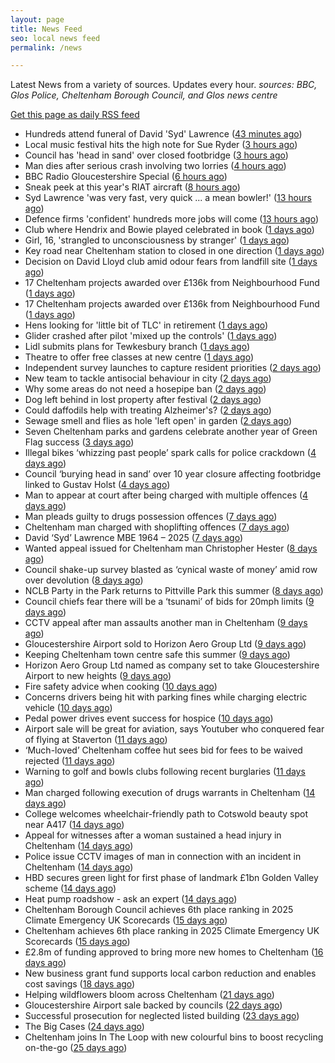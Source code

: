 ```yaml
---
layout: page
title: News Feed
seo: local news feed
permalink: /news

---
```


Latest News from a variety of sources. Updates every hour.
_sources: BBC, Glos Police, Cheltenham Borough Council, and Glos news centre_

[Get this page as daily RSS feed](/daily.rss)

<!-- news_marker starts -->
- Hundreds attend funeral of David 'Syd' Lawrence ([43 minutes ago](https://www.bbc.com/news/articles/cy8kmg21r93o))
- Local music festival hits the high note for Sue Ryder ([3 hours ago](https://gloucesternewscentre.co.uk/local-music-festival-hits-the-high-note-for-sue-ryder/))
- Council has 'head in sand' over closed footbridge ([3 hours ago](https://www.bbc.com/news/articles/cy5w26yzxr1o))
- Man dies after serious crash involving two lorries ([4 hours ago](https://www.bbc.com/news/articles/crk65744rm4o))
- BBC Radio Gloucestershire Special ([6 hours ago](https://www.bbc.co.uk/sounds/play/p0lqz0z2))
- Sneak peek at this year's RIAT aircraft ([8 hours ago](https://www.bbc.com/news/videos/c625qw1rzlyo))
- Syd Lawrence 'was very fast, very quick ... a mean bowler!' ([13 hours ago](https://www.bbc.com/news/articles/c628163nzm1o))
- Defence firms 'confident' hundreds more jobs will come ([13 hours ago](https://www.bbc.com/news/articles/c86gnq3j2qno))
- Club where Hendrix and Bowie played celebrated in book ([1 days ago](https://www.bbc.com/news/articles/c62dryljn24o))
- Girl, 16, 'strangled to unconsciousness by stranger' ([1 days ago](https://www.bbc.com/news/articles/cx23jny8282o))
- Key road near Cheltenham station to closed in one direction ([1 days ago](https://gloucesternewscentre.co.uk/key-road-near-cheltenham-station-to-closed-in-one-direction/))
- Decision on David Lloyd club amid odour fears from landfill site ([1 days ago](https://gloucesternewscentre.co.uk/decision-on-david-lloyd-club-amid-odour-fears-from-landfill-site/))
- 17 Cheltenham projects awarded over £136k from Neighbourhood Fund ([1 days ago](https://gloucesternewscentre.co.uk/17-cheltenham-projects-awarded-over-136k-from-neighbourhood-fund/))
- 17 Cheltenham projects awarded over £136k from Neighbourhood Fund ([1 days ago](https://www.cheltenham.gov.uk/news/article/3036/17_cheltenham_projects_awarded_over_136k_from_neighbourhood_fund))
- Hens looking for 'little bit of TLC' in retirement ([1 days ago](https://www.bbc.com/news/articles/c2k1yk1lq84o))
- Glider crashed after pilot 'mixed up the controls' ([1 days ago](https://www.bbc.com/news/articles/cql01lx5glpo))
- Lidl submits plans for Tewkesbury branch ([1 days ago](https://www.bbc.com/news/articles/cy8k2lg7j9lo))
- Theatre to offer free classes at new centre ([1 days ago](https://www.bbc.com/news/articles/c5y7xr545x4o))
- Independent survey launches to capture resident priorities ([2 days ago](https://www.cheltenham.gov.uk/news/article/3035/independent_survey_launches_to_capture_resident_priorities))
- New team to tackle antisocial behaviour in city ([2 days ago](https://www.bbc.com/news/articles/cn86pw7z6qzo))
- Why some areas do not need a hosepipe ban ([2 days ago](https://www.bbc.com/news/articles/c8e424nr04do))
- Dog left behind in lost property after festival ([2 days ago](https://www.bbc.co.uk/sounds/play/p0lqd7wd))
- Could daffodils help with treating Alzheimer's? ([2 days ago](https://www.bbc.com/news/articles/cp8208llwg1o))
- Sewage smell and flies as hole 'left open' in garden ([2 days ago](https://www.bbc.com/news/articles/cjrlp79vrq0o))
- Seven Cheltenham parks and gardens celebrate another year of Green Flag success ([3 days ago](https://www.cheltenham.gov.uk/news/article/3034/seven_cheltenham_parks_and_gardens_celebrate_another_year_of_green_flag_success))
- Illegal bikes ‘whizzing past people’ spark calls for police crackdown ([4 days ago](https://gloucesternewscentre.co.uk/illegal-bikes-whizzing-past-people-spark-calls-for-police-crackdown/))
- Council ‘burying head in sand’ over 10 year closure affecting footbridge linked to Gustav Holst ([4 days ago](https://gloucesternewscentre.co.uk/council-burying-head-in-sand-over-10-year-closure-affecting-footbridge-linked-to-gustav-holst/))
- Man to appear at court after being charged with multiple offences ([4 days ago](https://gloucesternewscentre.co.uk/man-to-appear-at-court-after-being-charged-with-multiple-offences/))
- Man pleads guilty to drugs possession offences ([7 days ago](https://gloucesternewscentre.co.uk/man-pleads-guilty-to-drugs-possession-offences/))
- Cheltenham man charged with shoplifting offences ([7 days ago](https://gloucesternewscentre.co.uk/cheltenham-man-charged-with-shoplifting-offences/))
- David ‘Syd’ Lawrence MBE 1964 – 2025 ([7 days ago](https://www.bbc.co.uk/sounds/play/p0lpkk2r))
- Wanted appeal issued for Cheltenham man Christopher Hester ([8 days ago](https://gloucesternewscentre.co.uk/wanted-appeal-issued-for-cheltenham-man-christopher-hester/))
- Council shake-up survey blasted as ‘cynical waste of money’ amid row over devolution ([8 days ago](https://gloucesternewscentre.co.uk/council-shake-up-survey-blasted-as-cynical-waste-of-money-amid-row-over-devolution/))
- NCLB Party in the Park returns to Pittville Park this summer ([8 days ago](https://www.cheltenham.gov.uk/news/article/3033/nclb_party_in_the_park_returns_to_pittville_park_this_summer))
- Council chiefs fear there will be a ‘tsunami’ of bids for 20mph limits ([9 days ago](https://gloucesternewscentre.co.uk/council-chiefs-fear-there-will-be-a-tsunami-of-bids-for-20mph-limits/))
- CCTV appeal after man assaults another man in Cheltenham ([9 days ago](https://gloucesternewscentre.co.uk/cctv-appeal-after-man-assaults-another-man-in-cheltenham/))
- Gloucestershire Airport sold to Horizon Aero Group Ltd ([9 days ago](https://gloucesternewscentre.co.uk/gloucestershire-airport-sold-to-horizon-aero-group-ltd/))
- Keeping Cheltenham town centre safe this summer ([9 days ago](https://www.cheltenham.gov.uk/news/article/3032/keeping_cheltenham_town_centre_safe_this_summer))
- Horizon Aero Group Ltd named as company set to take Gloucestershire Airport to new heights ([9 days ago](https://www.cheltenham.gov.uk/news/article/3031/horizon_aero_group_ltd_named_as_company_set_to_take_gloucestershire_airport_to_new_heights))
- Fire safety advice when cooking ([10 days ago](https://gloucesternewscentre.co.uk/fire-safety-advice-when-cooking/))
- Concerns drivers being hit with parking fines while charging electric vehicle ([10 days ago](https://gloucesternewscentre.co.uk/concerns-drivers-being-hit-with-parking-fines-while-charging-electric-vehicle/))
- Pedal power drives event success for hospice ([10 days ago](https://gloucesternewscentre.co.uk/pedal-power-drives-event-success-for-hospice/))
- Airport sale will be great for aviation, says Youtuber who conquered fear of flying at Staverton ([11 days ago](https://gloucesternewscentre.co.uk/airport-sale-will-be-great-for-aviation-says-youtuber-who-conquered-fear-of-flying-at-staverton/))
- ‘Much-loved’ Cheltenham coffee hut sees bid for fees to be waived rejected ([11 days ago](https://gloucesternewscentre.co.uk/much-loved-cheltenham-coffee-hut-sees-bid-for-fees-to-be-waived-rejected/))
- Warning to golf and bowls clubs following recent burglaries ([11 days ago](https://gloucesternewscentre.co.uk/warning-to-golf-and-bowls-clubs-following-recent-burglaries/))
- Man charged following execution of drugs warrants in Cheltenham ([14 days ago](https://gloucesternewscentre.co.uk/man-charged-following-execution-of-drugs-warrants-in-cheltenham-2/))
- College welcomes wheelchair-friendly path to Cotswold beauty spot near A417 ([14 days ago](https://gloucesternewscentre.co.uk/college-welcomes-wheelchair-friendly-path-to-cotswold-beauty-spot-near-a417/))
- Appeal for witnesses after a woman sustained a head injury in Cheltenham ([14 days ago](https://gloucesternewscentre.co.uk/appeal-for-witnesses-after-a-woman-sustained-a-head-injury-in-cheltenham/))
- Police issue CCTV images of man in connection with an incident in Cheltenham ([14 days ago](https://gloucesternewscentre.co.uk/police-issue-cctv-images-of-man-in-connection-with-an-incident-in-cheltenham/))
- HBD secures green light for first phase of landmark £1bn Golden Valley scheme ([14 days ago](https://www.cheltenham.gov.uk/news/article/3030/hbd_secures_green_light_for_first_phase_of_landmark_1bn_golden_valley_scheme))
- Heat pump roadshow - ask an expert ([14 days ago](https://www.cheltenham.gov.uk/news/article/3029/heat_pump_roadshow_-_ask_an_expert))
- Cheltenham Borough Council achieves 6th place ranking in 2025 Climate Emergency UK Scorecards ([15 days ago](https://gloucesternewscentre.co.uk/cheltenham-borough-council-achieves-6th-place-ranking-in-2025-climate-emergency-uk-scorecards/))
- Cheltenham achieves 6th place ranking in 2025 Climate Emergency UK Scorecards ([15 days ago](https://www.cheltenham.gov.uk/news/article/3028/cheltenham_achieves_6th_place_ranking_in_2025_climate_emergency_uk_scorecards))
- £2.8m of funding approved to bring more new homes to Cheltenham ([16 days ago](https://www.cheltenham.gov.uk/news/article/3027/28m_of_funding_approved_to_bring_more_new_homes_to_cheltenham))
- New business grant fund supports local carbon reduction and enables cost savings ([18 days ago](https://www.cheltenham.gov.uk/news/article/3026/new_business_grant_fund_supports_local_carbon_reduction_and_enables_cost_savings))
- Helping wildflowers bloom across Cheltenham ([21 days ago](https://www.cheltenham.gov.uk/news/article/3025/helping_wildflowers_bloom_across_cheltenham))
- Gloucestershire Airport sale backed by councils ([22 days ago](https://www.cheltenham.gov.uk/news/article/3024/gloucestershire_airport_sale_backed_by_councils))
- Successful prosecution for neglected listed building ([23 days ago](https://www.cheltenham.gov.uk/news/article/3023/successful_prosecution_for_neglected_listed_building))
- The Big Cases ([24 days ago](https://www.bbc.co.uk/iplayer/episode/m001z7w2))
- Cheltenham joins In The Loop with new colourful bins to boost recycling on-the-go ([25 days ago](https://www.cheltenham.gov.uk/news/article/3022/cheltenham_joins_in_the_loop_with_new_colourful_bins_to_boost_recycling_on-the-go))

<!-- news_marker ends -->
